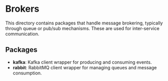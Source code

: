 # Brokers

This directory contains packages that handle message brokering, typically through queue or pub/sub mechanisms. These are used for inter-service communication.

## Packages

- **kafka**: Kafka client wrapper for producing and consuming events.
- **rabbit**: RabbitMQ client wrapper for managing queues and message consumption.
